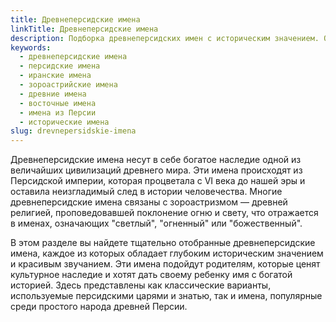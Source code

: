```yaml
---
title: Древнеперсидские имена
linkTitle: Древнеперсидские имена
description: Подборка древнеперсидских имен с историческим значением. Откройте для себя красивые персидские имена с глубокими корнями и узнайте их происхождение.
keywords:
  - древнеперсидские имена
  - персидские имена
  - иранские имена
  - зороастрийские имена
  - древние имена
  - восточные имена
  - имена из Персии
  - исторические имена
slug: drevnepersidskie-imena
---
```


Древнеперсидские имена несут в себе богатое наследие одной из величайших цивилизаций древнего мира. Эти имена происходят из Персидской империи, которая процветала с VI века до нашей эры и оставила неизгладимый след в истории человечества. Многие древнеперсидские имена связаны с зороастризмом — древней религией, проповедовавшей поклонение огню и свету, что отражается в именах, означающих "светлый", "огненный" или "божественный".

В этом разделе вы найдете тщательно отобранные древнеперсидские имена, каждое из которых обладает глубоким историческим значением и красивым звучанием. Эти имена подойдут родителям, которые ценят культурное наследие и хотят дать своему ребенку имя с богатой историей. Здесь представлены как классические варианты, используемые персидскими царями и знатью, так и имена, популярные среди простого народа древней Персии.
